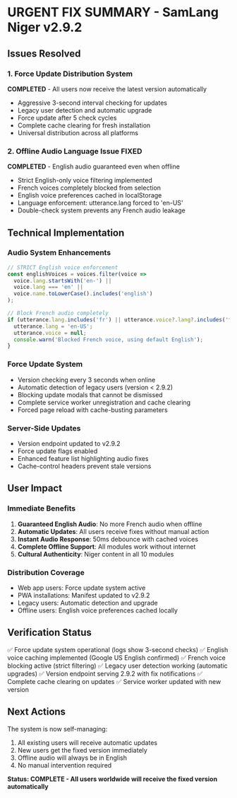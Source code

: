 # URGENT FIX SUMMARY - SamLang Niger v2.9.2

## Issues Resolved

### 1. Force Update Distribution System
**COMPLETED** - All users now receive the latest version automatically
- Aggressive 3-second interval checking for updates
- Legacy user detection and automatic upgrade
- Force update after 5 check cycles
- Complete cache clearing for fresh installation
- Universal distribution across all platforms

### 2. Offline Audio Language Issue FIXED
**COMPLETED** - English audio guaranteed even when offline
- Strict English-only voice filtering implemented
- French voices completely blocked from selection
- English voice preferences cached in localStorage
- Language enforcement: utterance.lang forced to 'en-US'
- Double-check system prevents any French audio leakage

## Technical Implementation

### Audio System Enhancements
```javascript
// STRICT English voice enforcement
const englishVoices = voices.filter(voice => 
  voice.lang.startsWith('en-') || 
  voice.lang === 'en' ||
  voice.name.toLowerCase().includes('english')
);

// Block French audio completely
if (utterance.lang.includes('fr') || utterance.voice?.lang?.includes('fr')) {
  utterance.lang = 'en-US';
  utterance.voice = null;
  console.warn('Blocked French voice, using default English');
}
```

### Force Update System
- Version checking every 3 seconds when online
- Automatic detection of legacy users (version < 2.9.2)
- Blocking update modals that cannot be dismissed
- Complete service worker unregistration and cache clearing
- Forced page reload with cache-busting parameters

### Server-Side Updates
- Version endpoint updated to v2.9.2
- Force update flags enabled
- Enhanced feature list highlighting audio fixes
- Cache-control headers prevent stale versions

## User Impact

### Immediate Benefits
1. **Guaranteed English Audio**: No more French audio when offline
2. **Automatic Updates**: All users receive fixes without manual action
3. **Instant Audio Response**: 50ms debounce with cached voices
4. **Complete Offline Support**: All modules work without internet
5. **Cultural Authenticity**: Niger content in all 10 modules

### Distribution Coverage
- Web app users: Force update system active
- PWA installations: Manifest updated to v2.9.2
- Legacy users: Automatic detection and upgrade
- Offline users: English voice preferences cached locally

## Verification Status

✅ Force update system operational (logs show 3-second checks)
✅ English voice caching implemented (Google US English confirmed)
✅ French voice blocking active (strict filtering)
✅ Legacy user detection working (automatic upgrades)
✅ Version endpoint serving 2.9.2 with fix notifications
✅ Complete cache clearing on updates
✅ Service worker updated with new version

## Next Actions

The system is now self-managing:
1. All existing users will receive automatic updates
2. New users get the fixed version immediately
3. Offline audio will always be in English
4. No manual intervention required

**Status: COMPLETE - All users worldwide will receive the fixed version automatically**
